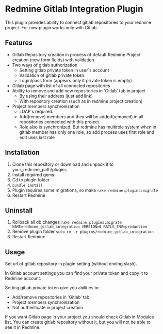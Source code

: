# Redmine Gitlab Integration Plugin
This plugin provides ability to connect gitlab repositories to your redmine project. 
For now plugin works only with Gitlab.
## Features
- Gitlab Repository creation in process of default Redmine Project creation (new form fields) with validation
- Two ways of gitlab authorization
  - Setting gitlab private token in user`s account
  - Validation of gitlab private token
  - Login/pass form (appears only if private token is empty)
- Gitlab page with list of all connected repositories
- Ability to remove and add new repositories in 'Gitlab' tab in project
	- By using their address (just add link)
	- With repository creation (such as in redmine project creation)
- Project members synchronization
	- LDAP`s required.
	- Add(remove) members and they will be added(removed) in all repositories connected with this project
	- Role also is synchronized. But redmine has multirole system when in gitlab member has only one role, so add process uses first role and edit uses last role

## Installation
1. Clone this repository or download and unpack it to your_redmine_path/plugins
2. Install required gems: 
  1. Cd to plugin folder
  2. ` bundle install `
3. Plugin requires some migrations, so make ` rake redmine:plugins:migrate `
4. Restart Redmine

## Uninstall
1. Rollback all db changes ` rake redmine:plugins:migrate NAME=redmine_gitlab_integration VERSION=0 RAILS_ENV=production `
2. Remove plugin folder ` sudo rm -r plugins/redmine_gitlab_integration `
3. Restart Redmine

## Usage
Set url of gitlab repository in plugin setting (without ending slash).

In Gitlab account settings you can find your private token and copy it to Redmine account. 

Setting gitlab private token give you abilities to:
- Add/remove repositories in 'Gitlab' tab
- Project members synchronization
- Not authenticate in project creation

If you want Gitlab page in your project you should check Gitlab in Modules list. You can create gitlab repository without it, but you will not be able to see it in Redmine.
